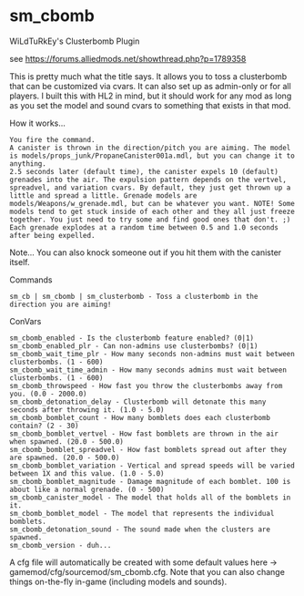 # sm_cbomb
WiLdTuRkEy's Clusterbomb Plugin

see https://forums.alliedmods.net/showthread.php?p=1789358
 
This is pretty much what the title says. It allows you to toss a clusterbomb that can be customized via cvars. It can also set up as admin-only or for all players. I built this with HL2 in mind, but it should work for any mod as long as you set the model and sound cvars to something that exists in that mod.

How it works...

    You fire the command.
    A canister is thrown in the direction/pitch you are aiming. The model is models/props_junk/PropaneCanister001a.mdl, but you can change it to anything.
    2.5 seconds later (default time), the canister expels 10 (default) grenades into the air. The expulsion pattern depends on the vertvel, spreadvel, and variation cvars. By default, they just get thrown up a little and spread a little. Grenade models are models/Weapons/w_grenade.mdl, but can be whatever you want. NOTE! Some models tend to get stuck inside of each other and they all just freeze together. You just need to try some and find good ones that don't. ;)
    Each grenade explodes at a random time between 0.5 and 1.0 seconds after being expelled.

Note... You can also knock someone out if you hit them with the canister itself.

Commands

    sm_cb | sm_cbomb | sm_clusterbomb - Toss a clusterbomb in the direction you are aiming!

ConVars

    sm_cbomb_enabled - Is the clusterbomb feature enabled? (0|1)
    sm_cbomb_enabled_plr - Can non-admins use clusterbombs? (0|1)
    sm_cbomb_wait_time_plr - How many seconds non-admins must wait between clusterbombs. (1 - 600)
    sm_cbomb_wait_time_admin - How many seconds admins must wait between clusterbombs. (1 - 600)
    sm_cbomb_throwspeed - How fast you throw the clusterbombs away from you. (0.0 - 2000.0)
    sm_cbomb_detonation_delay - Clusterbomb will detonate this many seconds after throwing it. (1.0 - 5.0)
    sm_cbomb_bomblet_count - How many bomblets does each clusterbomb contain? (2 - 30)
    sm_cbomb_bomblet_vertvel - How fast bomblets are thrown in the air when spawned. (20.0 - 500.0)
    sm_cbomb_bomblet_spreadvel - How fast bomblets spread out after they are spawned. (20.0 - 500.0)
    sm_cbomb_bomblet_variation - Vertical and spread speeds will be varied between 1X and this value. (1.0 - 5.0)
    sm_cbomb_bomblet_magnitude - Damage magnitude of each bomblet. 100 is about like a normal grenade. (0 - 500)
    sm_cbomb_canister_model - The model that holds all of the bomblets in it.
    sm_cbomb_bomblet_model - The model that represents the individual bomblets.
    sm_cbomb_detonation_sound - The sound made when the clusters are spawned.
    sm_cbomb_version - duh...

A cfg file will automatically be created with some default values here -> gamemod/cfg/sourcemod/sm_cbomb.cfg. Note that you can also change things on-the-fly in-game (including models and sounds).
